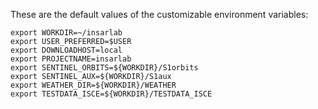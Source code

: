 These are the default values of the customizable environment variables:
```
export WORKDIR=~/insarlab
export USER_PREFERRED=$USER
export DOWNLOADHOST=local
export PROJECTNAME=insarlab
export SENTINEL_ORBITS=${WORKDIR}/S1orbits
export SENTINEL_AUX=${WORKDIR}/S1aux
export WEATHER_DIR=${WORKDIR}/WEATHER
export TESTDATA_ISCE=${WORKDIR}/TESTDATA_ISCE
```
